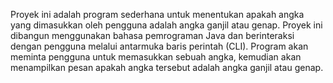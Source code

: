 Proyek ini adalah program sederhana untuk menentukan apakah angka yang dimasukkan oleh pengguna adalah angka ganjil atau genap. Proyek ini dibangun menggunakan bahasa pemrograman Java dan berinteraksi dengan pengguna melalui antarmuka baris perintah (CLI). Program akan meminta pengguna untuk memasukkan sebuah angka, kemudian akan menampilkan pesan apakah angka tersebut adalah angka ganjil atau genap.